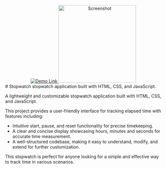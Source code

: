 <div align="center">
    <a href="https://islamhamdaoui.github.io/weather-website/" target="_blank">
        <img src="https://img.shields.io/badge/Demo-Link-brightgreen" alt="Demo Link">
    </a>
    <img src="https://github.com/Friizor/Stopwatch/assets/91889739/1ae85be2-c459-41f6-9138-3ec66d38eabf" height="250px" alt="Screenshot">
</div>
# Stopwatch
stopwatch application built with HTML, CSS, and JavaScript.

<p>A lightweight and customizable stopwatch application built with HTML, CSS, and JavaScript.</p>
<p>This project provides a user-friendly interface for tracking elapsed time with features including:</p>
<ul>
  <li>Intuitive start, pause, and reset functionality for precise timekeeping.</li>
  <li>A clear and concise display showcasing hours, minutes and seconds for accurate time measurement.</li>
  <li>A well-structured codebase, making it easy to understand, modify, and extend for further customization.</li>
</ul>
<p>This stopwatch is perfect for anyone looking for a simple and effective way to track time in various scenarios.</p>
</blockquote>
